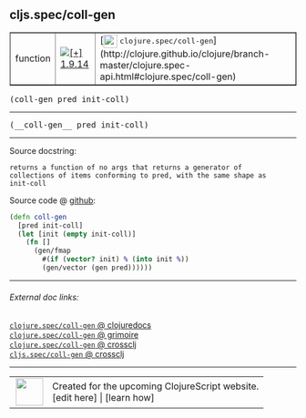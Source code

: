 ## cljs.spec/coll-gen



 <table border="1">
<tr>
<td>function</td>
<td><a href="https://github.com/cljsinfo/cljs-api-docs/tree/1.9.14"><img valign="middle" alt="[+] 1.9.14" title="Added in 1.9.14" src="https://img.shields.io/badge/+-1.9.14-lightgrey.svg"></a> </td>
<td>
[<img height="24px" valign="middle" src="http://i.imgur.com/1GjPKvB.png"> <samp>clojure.spec/coll-gen</samp>](http://clojure.github.io/clojure/branch-master/clojure.spec-api.html#clojure.spec/coll-gen)
</td>
</tr>
</table>

<samp>(coll-gen pred init-coll)</samp><br>

---

 <samp>
(__coll-gen__ pred init-coll)<br>
</samp>

---





Source docstring:

```
returns a function of no args that returns a generator of
collections of items conforming to pred, with the same shape as
init-coll
```


Source code @ [github]():

```clj
(defn coll-gen
  [pred init-coll]
  (let [init (empty init-coll)]
    (fn []
      (gen/fmap
        #(if (vector? init) % (into init %))
        (gen/vector (gen pred))))))
```

<!--
Repo - tag - source tree - lines:

 <pre>

</pre>

-->

---



###### External doc links:

[`clojure.spec/coll-gen` @ clojuredocs](http://clojuredocs.org/clojure.spec/coll-gen)<br>
[`clojure.spec/coll-gen` @ grimoire](http://conj.io/store/v1/org.clojure/clojure/1.7.0-beta3/clj/clojure.spec/coll-gen/)<br>
[`clojure.spec/coll-gen` @ crossclj](http://crossclj.info/fun/clojure.spec/coll-gen.html)<br>
[`cljs.spec/coll-gen` @ crossclj](http://crossclj.info/fun/cljs.spec.cljs/coll-gen.html)<br>

---

 <table>
<tr><td>
<img valign="middle" align="right" width="48px" src="http://i.imgur.com/Hi20huC.png">
</td><td>
Created for the upcoming ClojureScript website.<br>
[edit here] | [learn how]
</td></tr></table>

[edit here]:https://github.com/cljsinfo/cljs-api-docs/blob/master/cljsdoc/cljs.spec/coll-gen.cljsdoc
[learn how]:https://github.com/cljsinfo/cljs-api-docs/wiki/cljsdoc-files

<!--

This information was too distracting to show to readers, but I'll leave it
commented here since it is helpful to:

- pretty-print the data used to generate this document
- and show how to retrieve that data



The API data for this symbol:

```clj
{:ns "cljs.spec",
 :name "coll-gen",
 :signature ["[pred init-coll]"],
 :name-encode "coll-gen",
 :history [["+" "1.9.14"]],
 :type "function",
 :clj-equiv {:full-name "clojure.spec/coll-gen",
             :url "http://clojure.github.io/clojure/branch-master/clojure.spec-api.html#clojure.spec/coll-gen"},
 :full-name-encode "cljs.spec/coll-gen",
 :source {:code "(defn coll-gen\n  [pred init-coll]\n  (let [init (empty init-coll)]\n    (fn []\n      (gen/fmap\n        #(if (vector? init) % (into init %))\n        (gen/vector (gen pred))))))",
          :title "Source code",
          :repo "clojurescript",
          :tag "r1.9.14",
          :filename "src/main/cljs/cljs/spec.cljs",
          :lines [1040 1049],
          :url "https://github.com/clojure/clojurescript/blob/r1.9.14/src/main/cljs/cljs/spec.cljs#L1040-L1049"},
 :usage ["(coll-gen pred init-coll)"],
 :full-name "cljs.spec/coll-gen",
 :docstring "returns a function of no args that returns a generator of\ncollections of items conforming to pred, with the same shape as\ninit-coll",
 :cljsdoc-url "https://github.com/cljsinfo/cljs-api-docs/blob/master/cljsdoc/cljs.spec/coll-gen.cljsdoc"}

```

Retrieve the API data for this symbol:

```clj
;; from Clojure REPL
(require '[clojure.edn :as edn])
(-> (slurp "https://raw.githubusercontent.com/cljsinfo/cljs-api-docs/catalog/cljs-api.edn")
    (edn/read-string)
    (get-in [:symbols "cljs.spec/coll-gen"]))
```

-->
